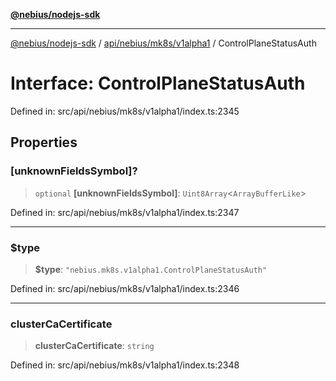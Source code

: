 [**@nebius/nodejs-sdk**](../../../../../README.md)

---

[@nebius/nodejs-sdk](../../../../../README.md) / [api/nebius/mk8s/v1alpha1](../README.md) / ControlPlaneStatusAuth

# Interface: ControlPlaneStatusAuth

Defined in: src/api/nebius/mk8s/v1alpha1/index.ts:2345

## Properties

### \[unknownFieldsSymbol\]?

> `optional` **\[unknownFieldsSymbol\]**: `Uint8Array`\<`ArrayBufferLike`\>

Defined in: src/api/nebius/mk8s/v1alpha1/index.ts:2347

---

### $type

> **$type**: `"nebius.mk8s.v1alpha1.ControlPlaneStatusAuth"`

Defined in: src/api/nebius/mk8s/v1alpha1/index.ts:2346

---

### clusterCaCertificate

> **clusterCaCertificate**: `string`

Defined in: src/api/nebius/mk8s/v1alpha1/index.ts:2348
